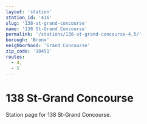 ```yaml
---
layout: 'station'
station_id: '416'
slug: '138-st-grand-concourse'
name: '138 St-Grand Concourse'
permalink: '/stations/138-st-grand-concourse-4,5/'
borough: 'Bronx'
neighborhood: 'Grand Concourse'
zip_code: '10451'
routes:
  - 4,
  - 5
---
```

# 138 St-Grand Concourse

Station page for 138 St-Grand Concourse.
